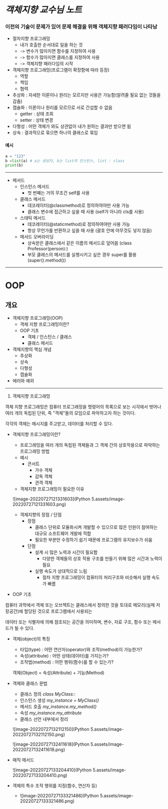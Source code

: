# *객체지향 교수님 노트*

### 이전의 기술이 문제가 있어 문제 해결을 위해 객체지향 패러다임이 나타남

- 절차지향 프로그래밍
  - 내가 호출한 순서대로 일을 하는 것
  - -> 변수가 많아지면 함수를 지정하여 사용
  - -> 함수가 많아지면 클래스를 지정하여 사용
  - -> 객체지향 패러다임의 시작
- 객체지향 프로그래밍(프로그램이 확장함에 따라 등장)
  - 역할
  - 책임
  - 협력
- 추상화 : 자세한 이론이나 원리는 모르지만 사용은 가능함(알려줄 필요 없는 것들을 감춤)
- 캡슐화 : 이론이나 원리를 모르므로 서로 간섭할 수 없음
  - getter : 상태 조회
  - setter : 상태 변경
- 다형성 : 어떤 객체가 와도 상관없이 내가 원하는 결과만 받으면 됨
- 상속 : 결과적으로 묶으면 하나의 클래스로 묶임

#### 예시

```python
a = "123"
b =list(a) # a는 생성자, b는 list의 인스턴스, list : class
print(b)
```

---

- 메서드
  - 인스턴스 메서드
    - 첫 번째는 거의 무조건 self를 사용
  - 클래스 메서드
    - 데코레이터(@classmethod)로 정의하여야만 사용 가능
    - 클래스 변수에 접근하고 싶을 때 사용 (self가 아니라 cls를 사용)
  - 스태틱 메서드
    - 데코레이터(@staticmethod)로 정의하여야만 사용 가능
    - 항상 무언가를 반환하고 싶을 때 사용 (괄호 안에 아무것도 넣지 않음)
  - 메서드 오버라이딩
    - 상속받은 클래스에서 같은 이름의 메서드로 덮어씀 (class Professor(person):)
    - 부모 클래스의 메서드를 실행시키고 싶은 경우 super를 활용 (super().method())

---

# OOP

## 개요

- 객체지향 프로그래밍(OOP)
  - 객체 지향 프로그래밍이란?
  - OOP 기초
    - 객체 / 인스턴스 / 클래스
    - 클래스 메서드
- 객체지향의 핵심 개념
  - 추상화
  - 상속
  - 다형성
  - 캡슐화
- 에러와 예외

---

1. 객체지향 프로그래밍

객체 지향 프로그래밍은 컴퓨터 프로그래밍을 명령어의 목록으로 보는 시각에서 벗어나 여러 개의 독립된 단위, 즉 "객체"들의 모임으로 파악하고자 하는 것이다.

각각의 객체는 메시지를 주고받고, 데이터를 처리할 수 있다.

- 객체지향 프로그래밍이란?

  - 프로그래밍을 여러 개의 독립된 객체들과 그 객체 간의 상호작용으로 파악하는 프로그래밍 방법
  - 예시
    - 콘서트
      - 가수 객체
      - 감독 객체
      - 관객 객체
  - 객체지향 프로그래밍이 필요한 이유

  ![image-20220727121331603](Python 5.assets/image-20220727121331603.png)

  - 객체지향의 장점 / 단점
    - 장점
      - 클래스 단위로 모듈화시켜 개발할 수 있으므로 많은 인원이 참여하는 대규모 소프트웨어 개발에 적합
      - 필요한 부분만 수정하기 쉽기 때문에 프로그램의 유지보수가 쉬움
    - 단점
      - 설계 시 많은 노력과 시간이 필요함
        - 다양한 객체들의 상호 작용 구조를 만들기 위해 많은 시간과 노력이 필요
      - 실행 속도가 상대적으로 느림
        - 절차 지향 프로그래밍이 컴퓨터의 처리구조와 비슷해서 실행 속도가 빠름

- OOP 기초

컴퓨터 과학에서 객체 또는 오브젝트는 클래스에서 정의한 것을 토대로 메모리(실제 저장공간)에 할당된 것으로 프로그램에서 사용되는

데이터 또는 식별자에 의해 참조되는 공간을 의미하며, 변수, 자료 구조, 함수 또는 메서드가 될 수 있다.

- 객체(object)의 특징

  - 타입(type) : 어떤 연산자(operator)와 조작(method)이 가능한가?
  - 속성(attribute) : 어떤 상태(데이터)를 가지는가?
  - 조작법(method) : 어떤 행위(함수)를 할 수 있는가?

  객체(Object) = 속성(Attribute) + 기능(Method)

- 객체와 클래스 문법

  - 클래스 정의  *class MyClass::*
  - 인스턴스 생성    *my_instance = MyClass()*
  - 메서드 호출       *my_instance.my_method()*
  - 속성                    *my_instance.my_attribute*
  - 클래스 선언 내부에서 정리

  ![image-20220727132112150](Python 5.assets/image-20220727132112150.png)

  ![image-20220727132411618](Python 5.assets/image-20220727132411618.png)

- 매직 메서드

  ![image-20220727133204410](Python 5.assets/image-20220727133204410.png)

- 객체의 특수 조작 행위를 지정(함수, 연산자 등)

  - ![image-20220727133321486](Python 5.assets/image-20220727133321486.png)
